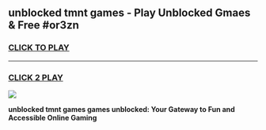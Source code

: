 
## unblocked tmnt games - Play Unblocked Gmaes & Free #or3zn
<h3>
<a href="https://news.freeplayer.one?title=unblocked_tmnt_games&ref=03M">CLICK TO PLAY</a></h3>
<hr>

<h3>
<a href="https://news.freeplayer.one?title=unblocked_tmnt_games&ref=03M">CLICK 2 PLAY</a>
  
</h3>

<a href="https://news.freeplayer.one?title=unblocked_tmnt_games&ref=03M"><img src="https://clearcache.store/games.png"></a>


**unblocked tmnt games games unblocked: Your Gateway to Fun and Accessible Online Gaming**
